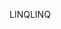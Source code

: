 <span data-ttu-id="e1ed7-101">LINQ</span><span class="sxs-lookup"><span data-stu-id="e1ed7-101">LINQ</span></span>